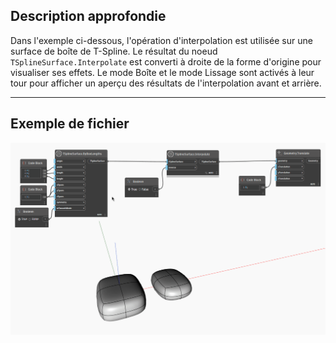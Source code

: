 ## Description approfondie
Dans l'exemple ci-dessous, l'opération d'interpolation est utilisée sur une surface de boîte de T-Spline. Le résultat du noeud `TSplineSurface.Interpolate` est converti à droite de la forme d'origine pour visualiser ses effets. Le mode Boîte et le mode Lissage sont activés à leur tour pour afficher un aperçu des résultats de l'interpolation avant et arrière.
___
## Exemple de fichier

![TSplineSurface.Interpolate](./Autodesk.DesignScript.Geometry.TSpline.TSplineSurface.Interpolate_img.gif)
